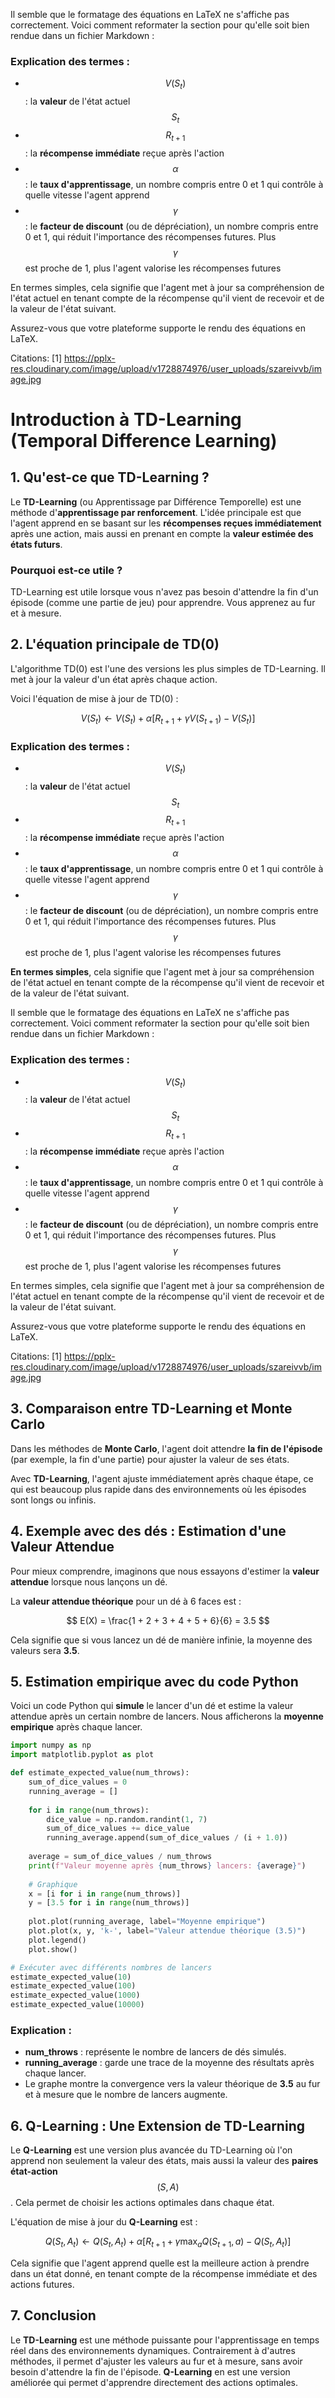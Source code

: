 Il semble que le formatage des équations en LaTeX ne s'affiche pas correctement. Voici comment reformater la section pour qu'elle soit bien rendue dans un fichier Markdown :

### Explication des termes :

- $$ V(S_t) $$ : la **valeur** de l'état actuel $$ S_t $$
- $$ R_{t+1} $$ : la **récompense immédiate** reçue après l'action
- $$ \alpha $$ : le **taux d'apprentissage**, un nombre compris entre 0 et 1 qui contrôle à quelle vitesse l'agent apprend
- $$ \gamma $$ : le **facteur de discount** (ou de dépréciation), un nombre compris entre 0 et 1, qui réduit l'importance des récompenses futures. Plus $$ \gamma $$ est proche de 1, plus l'agent valorise les récompenses futures

En termes simples, cela signifie que l'agent met à jour sa compréhension de l'état actuel en tenant compte de la récompense qu'il vient de recevoir et de la valeur de l'état suivant.

Assurez-vous que votre plateforme supporte le rendu des équations en LaTeX.

Citations:
[1] https://pplx-res.cloudinary.com/image/upload/v1728874976/user_uploads/szareivvb/image.jpg
# Introduction à TD-Learning (Temporal Difference Learning)

## 1. Qu'est-ce que TD-Learning ?

Le **TD-Learning** (ou Apprentissage par Différence Temporelle) est une méthode d'**apprentissage par renforcement**. L'idée principale est que l'agent apprend en se basant sur les **récompenses reçues immédiatement** après une action, mais aussi en prenant en compte la **valeur estimée des états futurs**.

### Pourquoi est-ce utile ?
TD-Learning est utile lorsque vous n'avez pas besoin d'attendre la fin d'un épisode (comme une partie de jeu) pour apprendre. Vous apprenez au fur et à mesure.

## 2. L'équation principale de TD(0)

L'algorithme TD(0) est l'une des versions les plus simples de TD-Learning. Il met à jour la valeur d'un état après chaque action.

Voici l'équation de mise à jour de TD(0) :

$$
V(S_t) \leftarrow V(S_t) + \alpha \left[ R_{t+1} + \gamma V(S_{t+1}) - V(S_t) \right]
$$

### Explication des termes :
- $$ V(S_t) $$ : la **valeur** de l'état actuel $$ S_t $$
- $$ R_{t+1} $$ : la **récompense immédiate** reçue après l'action
- $$ \alpha $$ : le **taux d'apprentissage**, un nombre compris entre 0 et 1 qui contrôle à quelle vitesse l'agent apprend
- $$ \gamma $$ : le **facteur de discount** (ou de dépréciation), un nombre compris entre 0 et 1, qui réduit l'importance des récompenses futures. Plus $$ \gamma $$ est proche de 1, plus l'agent valorise les récompenses futures

**En termes simples**, cela signifie que l'agent met à jour sa compréhension de l'état actuel en tenant compte de la récompense qu'il vient de recevoir et de la valeur de l'état suivant.










Il semble que le formatage des équations en LaTeX ne s'affiche pas correctement. Voici comment reformater la section pour qu'elle soit bien rendue dans un fichier Markdown :

### Explication des termes :

- $$ V(S_t) $$ : la **valeur** de l'état actuel $$ S_t $$
- $$ R_{t+1} $$ : la **récompense immédiate** reçue après l'action
- $$ \alpha $$ : le **taux d'apprentissage**, un nombre compris entre 0 et 1 qui contrôle à quelle vitesse l'agent apprend
- $$ \gamma $$ : le **facteur de discount** (ou de dépréciation), un nombre compris entre 0 et 1, qui réduit l'importance des récompenses futures. Plus $$ \gamma $$ est proche de 1, plus l'agent valorise les récompenses futures

En termes simples, cela signifie que l'agent met à jour sa compréhension de l'état actuel en tenant compte de la récompense qu'il vient de recevoir et de la valeur de l'état suivant.

Assurez-vous que votre plateforme supporte le rendu des équations en LaTeX.

Citations:
[1] https://pplx-res.cloudinary.com/image/upload/v1728874976/user_uploads/szareivvb/image.jpg



## 3. Comparaison entre TD-Learning et Monte Carlo

Dans les méthodes de **Monte Carlo**, l'agent doit attendre **la fin de l'épisode** (par exemple, la fin d'une partie) pour ajuster la valeur de ses états.

Avec **TD-Learning**, l'agent ajuste immédiatement après chaque étape, ce qui est beaucoup plus rapide dans des environnements où les épisodes sont longs ou infinis.

## 4. Exemple avec des dés : Estimation d'une Valeur Attendue

Pour mieux comprendre, imaginons que nous essayons d'estimer la **valeur attendue** lorsque nous lançons un dé.

La **valeur attendue théorique** pour un dé à 6 faces est :

$$
E(X) = \frac{1 + 2 + 3 + 4 + 5 + 6}{6} = 3.5
$$

Cela signifie que si vous lancez un dé de manière infinie, la moyenne des valeurs sera **3.5**.

## 5. Estimation empirique avec du code Python

Voici un code Python qui **simule** le lancer d'un dé et estime la valeur attendue après un certain nombre de lancers. Nous afficherons la **moyenne empirique** après chaque lancer.

```python
import numpy as np
import matplotlib.pyplot as plot

def estimate_expected_value(num_throws):
    sum_of_dice_values = 0
    running_average = []
    
    for i in range(num_throws):
        dice_value = np.random.randint(1, 7)
        sum_of_dice_values += dice_value
        running_average.append(sum_of_dice_values / (i + 1.0))
    
    average = sum_of_dice_values / num_throws
    print(f"Valeur moyenne après {num_throws} lancers: {average}")
    
    # Graphique
    x = [i for i in range(num_throws)]
    y = [3.5 for i in range(num_throws)]
    
    plot.plot(running_average, label="Moyenne empirique")
    plot.plot(x, y, 'k-', label="Valeur attendue théorique (3.5)")
    plot.legend()
    plot.show()

# Exécuter avec différents nombres de lancers
estimate_expected_value(10)
estimate_expected_value(100)
estimate_expected_value(1000)
estimate_expected_value(10000)
```

### Explication :
- **num_throws** : représente le nombre de lancers de dés simulés.
- **running_average** : garde une trace de la moyenne des résultats après chaque lancer.
- Le graphe montre la convergence vers la valeur théorique de **3.5** au fur et à mesure que le nombre de lancers augmente.

## 6. Q-Learning : Une Extension de TD-Learning

Le **Q-Learning** est une version plus avancée du TD-Learning où l'on apprend non seulement la valeur des états, mais aussi la valeur des **paires état-action** $$ (S, A) $$. Cela permet de choisir les actions optimales dans chaque état.

L'équation de mise à jour du **Q-Learning** est :

$$
Q(S_t, A_t) \leftarrow Q(S_t, A_t) + \alpha \left[ R_{t+1} + \gamma \max_{a} Q(S_{t+1}, a) - Q(S_t, A_t) \right]
$$

Cela signifie que l'agent apprend quelle est la meilleure action à prendre dans un état donné, en tenant compte de la récompense immédiate et des actions futures.

## 7. Conclusion

Le **TD-Learning** est une méthode puissante pour l'apprentissage en temps réel dans des environnements dynamiques. Contrairement à d'autres méthodes, il permet d'ajuster les valeurs au fur et à mesure, sans avoir besoin d'attendre la fin de l'épisode. **Q-Learning** en est une version améliorée qui permet d'apprendre directement des actions optimales.
